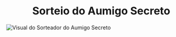 <h1 align="center"> Sorteio do Aumigo Secreto </h1>

![Visual do Sorteador do Aumigo Secreto](https://github.com/user-attachments/assets/e4ec455e-5b07-49a6-a8cf-bd7b8db42bf5)
